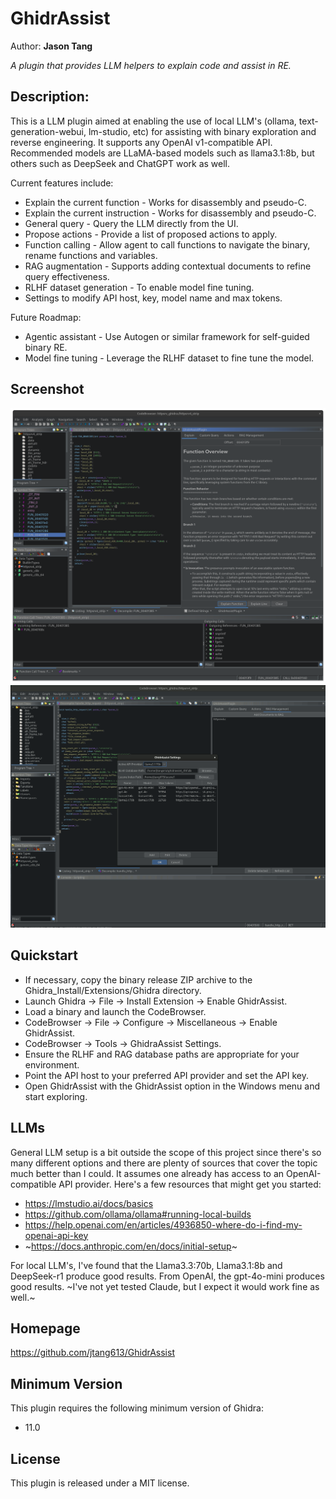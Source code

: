 # GhidrAssist
Author: **Jason Tang**

_A plugin that provides LLM helpers to explain code and assist in RE._

## Description:

This is a LLM plugin aimed at enabling the use of local LLM's (ollama, text-generation-webui, lm-studio, etc) for assisting with binary exploration and reverse engineering. It supports any OpenAI v1-compatible API. Recommended models are LLaMA-based models such as llama3.1:8b, but others such as DeepSeek and ChatGPT work as well.

Current features include:
* Explain the current function - Works for disassembly and pseudo-C.
* Explain the current instruction - Works for disassembly and pseudo-C.
* General query - Query the LLM directly from the UI.
* Propose actions - Provide a list of proposed actions to apply.
* Function calling - Allow agent to call functions to navigate the binary, rename functions and variables.
* RAG augmentation - Supports adding contextual documents to refine query effectiveness.
* RLHF dataset generation - To enable model fine tuning.
* Settings to modify API host, key, model name and max tokens.

Future Roadmap:
* Agentic assistant - Use Autogen or similar framework for self-guided binary RE.
* Model fine tuning - Leverage the RLHF dataset to fine tune the model.

## Screenshot
![Screenshot](/res/screenshot1.png)
![Screenshots](/res/screenshots_anim.gif)

## Quickstart

* If necessary, copy the binary release ZIP archive to the Ghidra_Install/Extensions/Ghidra directory.
* Launch Ghidra -> File -> Install Extension -> Enable GhidrAssist.
* Load a binary and launch the CodeBrowser.
* CodeBrowser -> File -> Configure -> Miscellaneous -> Enable GhidrAssist.
* CodeBrowser -> Tools -> GhidraAssist Settings.
* Ensure the RLHF and RAG database paths are appropriate for your environment.
* Point the API host to your preferred API provider and set the API key. 
* Open GhidrAssist with the GhidrAssist option in the Windows menu and start exploring.

## LLMs

General LLM setup is a bit outside the scope of this project since there's so many different options and there are plenty of sources that cover the topic much better than I could. It assumes one already has access to an OpenAI-compatible API provider.
Here's a few resources that might get you started:

- https://lmstudio.ai/docs/basics
- https://github.com/ollama/ollama#running-local-builds
- https://help.openai.com/en/articles/4936850-where-do-i-find-my-openai-api-key
- ~https://docs.anthropic.com/en/docs/initial-setup~

For local LLM's, I've found that the Llama3.3:70b, Llama3.1:8b and DeepSeek-r1 produce good results.
From OpenAI, the gpt-4o-mini produces good results. ~I've not yet tested Claude, but I expect it would work fine as well.~

## Homepage
https://github.com/jtang613/GhidrAssist


## Minimum Version

This plugin requires the following minimum version of Ghidra:

* 11.0

## License

This plugin is released under a MIT license.
